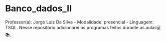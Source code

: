 # Banco_dados_II
Professor(a): Jorge Luiz Da Silva - Modalidade: presencial - Linguagem: TSQL. Nesse repositório adicionarei os programas feitos durante as aulas💻📚.
